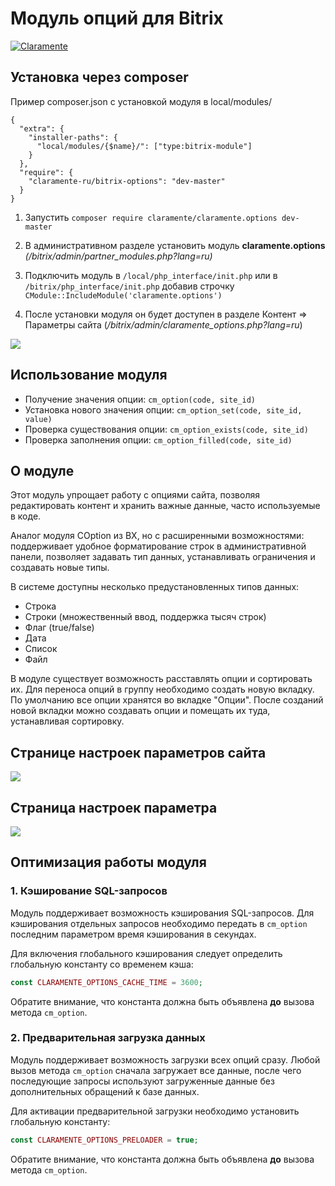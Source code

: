 # Модуль опций для Bitrix

[![Claramente](https://claramente.ru/upload/claramente/a2c/ho3rj4p3j2t7scsartohgjajkb1xkyh0/logo.svg)](https://claramente.ru)

Установка через composer
-------------------------
Пример composer.json с установкой модуля в local/modules/
```
{
  "extra": {
    "installer-paths": {
      "local/modules/{$name}/": ["type:bitrix-module"]
    }
  },
  "require": {
    "claramente-ru/bitrix-options": "dev-master"
  }
}
```

1. Запустить `composer require claramente/claramente.options dev-master`

2. В административном разделе установить модуль **claramente.options** _(/bitrix/admin/partner_modules.php?lang=ru)_

3. Подключить модуль в `/local/php_interface/init.php` или в `/bitrix/php_interface/init.php` добавив строчку `CModule::IncludeModule('claramente.options')`

4. После установки модуля он будет доступен в разделе Контент => Параметры сайта (_/bitrix/admin/claramente_options.php?lang=ru_)

![](https://claramente.ru/upload/claramente/admin-left-menu.png)

Использование модуля
-------------------------
- Получение значения опции: `cm_option(code, site_id)`
- Установка нового значения опции: `cm_option_set(code, site_id, value)`
- Проверка существования опции: `cm_option_exists(code, site_id)`
- Проверка заполнения опции: `cm_option_filled(code, site_id)`

О модуле
-------------------------
Этот модуль упрощает работу с опциями сайта, позволяя редактировать контент и хранить важные данные, часто используемые в коде.

Аналог модуля COption из BX, но с расширенными возможностями: поддерживает удобное форматирование строк в административной панели, позволяет задавать тип данных, устанавливать ограничения и создавать новые типы.

В системе доступны несколько предустановленных типов данных:

- Строка
- Строки (множественный ввод, поддержка тысяч строк)
- Флаг (true/false)
- Дата
- Список
- Файл

В модуле существует возможность расставлять опции и сортировать их. Для переноса опций в группу необходимо создать новую вкладку. По умолчанию все опции хранятся во вкладке "Опции". После созданий новой вкладки можно создавать опции и помещать их туда, устанавливая сортировку. 

## Странице настроек параметров сайта
![](https://claramente.ru/upload/claramente/admin-main.jpg)


## Страница настроек параметра 
![](https://claramente.ru/upload/claramente/admin-option-edit.png)

## Оптимизация работы модуля

### 1. Кэширование SQL-запросов
Модуль поддерживает возможность кэширования SQL-запросов. Для кэширования отдельных запросов необходимо передать в `cm_option` последним параметром время кэширования в секундах.

Для включения глобального кэширования следует определить глобальную константу со временем кэша:

```php
const CLARAMENTE_OPTIONS_CACHE_TIME = 3600;
```

Обратите внимание, что константа должна быть объявлена **до** вызова метода `cm_option`.

### 2. Предварительная загрузка данных 
Модуль поддерживает возможность загрузки всех опций сразу. Любой вызов метода `cm_option` сначала загружает все данные, после чего последующие запросы используют загруженные данные без дополнительных обращений к базе данных.

Для активации предварительной загрузки необходимо установить глобальную константу:

```php
const CLARAMENTE_OPTIONS_PRELOADER = true;
```

Обратите внимание, что константа должна быть объявлена **до** вызова метода `cm_option`.